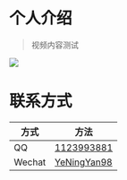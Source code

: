 # 个人介绍

> 视频内容测试

![](https://stuzafueducn-my.sharepoint.com/personal/201704110219_stu_zafu_edu_cn/Documents/Portfolio/mendel-greenhouse-chybik-kristof-architecture-brno-czechia_dezeen_2364_sq.jpg)



# 联系方式

| 方式 | 方法|
| - | - |
| QQ | [1123993881](http://wpa.qq.com/msgrd?v=3&uin=1123993881&site=qq&menu=yes)|
| Wechat | [YeNingYan98](weixin://dl/business/?ticket=YeNingYan98) |